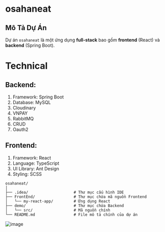 # osahaneat

## Mô Tả Dự Án
Dự án `osahaneat` là một ứng dụng **full-stack** bao gồm **frontend** (React) và **backend** (Spring Boot).

# Technical

## Backend:

1. Framework: Spring Boot
2. Database: MySQL
3. Cloudinary
4. VNPAY
5. RabbitMQ
6. CRUD
7. Oauth2
## Frontend:

1. Framework: React
2. Language: TypeScript
3. UI Library: Ant Design
4. Styling: SCSS

```plaintext
osahaneat/
│
├── .idea/                    # Thư mục cấu hình IDE
├── FrontEnd/                 # Thư mục chứa mã nguồn Frontend
│   └── my-react-app/         # Ứng dụng React
├── demo/                     # Thư mục chứa Backend
│   └── src/                  # Mã nguồn chính
└── README.md                 # File mô tả chính của dự án
```

![image](https://github.com/user-attachments/assets/3cf71505-eee7-493b-a735-030669641d76)

